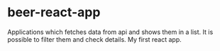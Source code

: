 # beer-react-app
Applications which fetches data from api and shows them in a list. It is possible to filter them and check details. My first react app.
